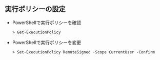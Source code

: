 ## 実行ポリシーの設定

* PowerShellで実行ポリシーを確認
    ```
    > Get-ExecutionPolicy
    ```

* PowerShellで実行ポリシーを変更
    ```
    > Set-ExecutionPolicy RemoteSigned -Scope CurrentUser -Confirm
    ```
